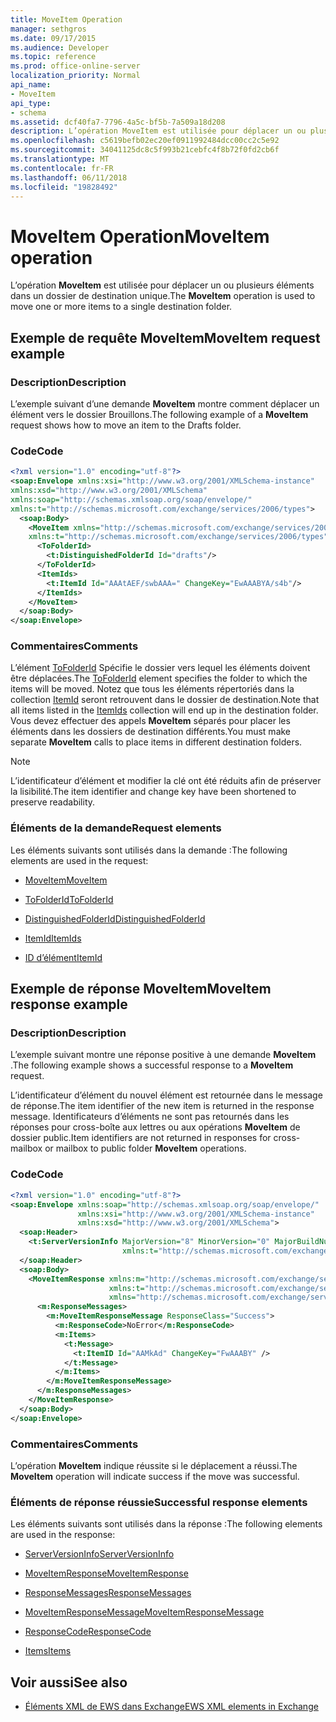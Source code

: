 ```yaml
---
title: MoveItem Operation
manager: sethgros
ms.date: 09/17/2015
ms.audience: Developer
ms.topic: reference
ms.prod: office-online-server
localization_priority: Normal
api_name:
- MoveItem
api_type:
- schema
ms.assetid: dcf40fa7-7796-4a5c-bf5b-7a509a18d208
description: L’opération MoveItem est utilisée pour déplacer un ou plusieurs éléments dans un dossier de destination unique.
ms.openlocfilehash: c5619befb02ec20ef0911992484dcc00cc2c5e92
ms.sourcegitcommit: 34041125dc8c5f993b21cebfc4f8b72f0fd2cb6f
ms.translationtype: MT
ms.contentlocale: fr-FR
ms.lasthandoff: 06/11/2018
ms.locfileid: "19828492"
---
```

# <a name="moveitem-operation"></a><span data-ttu-id="9fb33-103">MoveItem Operation</span><span class="sxs-lookup"><span data-stu-id="9fb33-103">MoveItem operation</span></span>

<span data-ttu-id="9fb33-104">L’opération **MoveItem** est utilisée pour déplacer un ou plusieurs éléments dans un dossier de destination unique.</span><span class="sxs-lookup"><span data-stu-id="9fb33-104">The **MoveItem** operation is used to move one or more items to a single destination folder.</span></span> 
  
## <a name="moveitem-request-example"></a><span data-ttu-id="9fb33-105">Exemple de requête MoveItem</span><span class="sxs-lookup"><span data-stu-id="9fb33-105">MoveItem request example</span></span>

### <a name="description"></a><span data-ttu-id="9fb33-106">Description</span><span class="sxs-lookup"><span data-stu-id="9fb33-106">Description</span></span>

<span data-ttu-id="9fb33-107">L’exemple suivant d’une demande **MoveItem** montre comment déplacer un élément vers le dossier Brouillons.</span><span class="sxs-lookup"><span data-stu-id="9fb33-107">The following example of a **MoveItem** request shows how to move an item to the Drafts folder.</span></span> 
  
### <a name="code"></a><span data-ttu-id="9fb33-108">Code</span><span class="sxs-lookup"><span data-stu-id="9fb33-108">Code</span></span>

```XML
<?xml version="1.0" encoding="utf-8"?>
<soap:Envelope xmlns:xsi="http://www.w3.org/2001/XMLSchema-instance"
xmlns:xsd="http://www.w3.org/2001/XMLSchema"
xmlns:soap="http://schemas.xmlsoap.org/soap/envelope/"
xmlns:t="http://schemas.microsoft.com/exchange/services/2006/types">
  <soap:Body>
    <MoveItem xmlns="http://schemas.microsoft.com/exchange/services/2006/messages"
    xmlns:t="http://schemas.microsoft.com/exchange/services/2006/types">
      <ToFolderId>
        <t:DistinguishedFolderId Id="drafts"/>
      </ToFolderId>
      <ItemIds>
        <t:ItemId Id="AAAtAEF/swbAAA=" ChangeKey="EwAAABYA/s4b"/>
      </ItemIds>
    </MoveItem>
  </soap:Body>
</soap:Envelope>
```

### <a name="comments"></a><span data-ttu-id="9fb33-109">Commentaires</span><span class="sxs-lookup"><span data-stu-id="9fb33-109">Comments</span></span>

<span data-ttu-id="9fb33-110">L’élément [ToFolderId](tofolderid.md) Spécifie le dossier vers lequel les éléments doivent être déplacées.</span><span class="sxs-lookup"><span data-stu-id="9fb33-110">The [ToFolderId](tofolderid.md) element specifies the folder to which the items will be moved.</span></span> <span data-ttu-id="9fb33-111">Notez que tous les éléments répertoriés dans la collection [ItemId](itemids.md) seront retrouvent dans le dossier de destination.</span><span class="sxs-lookup"><span data-stu-id="9fb33-111">Note that all items listed in the [ItemIds](itemids.md) collection will end up in the destination folder.</span></span> <span data-ttu-id="9fb33-112">Vous devez effectuer des appels **MoveItem** séparés pour placer les éléments dans les dossiers de destination différents.</span><span class="sxs-lookup"><span data-stu-id="9fb33-112">You must make separate **MoveItem** calls to place items in different destination folders.</span></span> 
  
> [!NOTE]
> <span data-ttu-id="9fb33-113">L’identificateur d’élément et modifier la clé ont été réduits afin de préserver la lisibilité.</span><span class="sxs-lookup"><span data-stu-id="9fb33-113">The item identifier and change key have been shortened to preserve readability.</span></span> 
  
### <a name="request-elements"></a><span data-ttu-id="9fb33-114">Éléments de la demande</span><span class="sxs-lookup"><span data-stu-id="9fb33-114">Request elements</span></span>

<span data-ttu-id="9fb33-115">Les éléments suivants sont utilisés dans la demande :</span><span class="sxs-lookup"><span data-stu-id="9fb33-115">The following elements are used in the request:</span></span>
  
- [<span data-ttu-id="9fb33-116">MoveItem</span><span class="sxs-lookup"><span data-stu-id="9fb33-116">MoveItem</span></span>](moveitem.md)
    
- [<span data-ttu-id="9fb33-117">ToFolderId</span><span class="sxs-lookup"><span data-stu-id="9fb33-117">ToFolderId</span></span>](tofolderid.md)
    
- [<span data-ttu-id="9fb33-118">DistinguishedFolderId</span><span class="sxs-lookup"><span data-stu-id="9fb33-118">DistinguishedFolderId</span></span>](distinguishedfolderid.md)
    
- [<span data-ttu-id="9fb33-119">ItemId</span><span class="sxs-lookup"><span data-stu-id="9fb33-119">ItemIds</span></span>](itemids.md)
    
- [<span data-ttu-id="9fb33-120">ID d’élément</span><span class="sxs-lookup"><span data-stu-id="9fb33-120">ItemId</span></span>](itemid.md)
    
## <a name="moveitem-response-example"></a><span data-ttu-id="9fb33-121">Exemple de réponse MoveItem</span><span class="sxs-lookup"><span data-stu-id="9fb33-121">MoveItem response example</span></span>

### <a name="description"></a><span data-ttu-id="9fb33-122">Description</span><span class="sxs-lookup"><span data-stu-id="9fb33-122">Description</span></span>

<span data-ttu-id="9fb33-123">L’exemple suivant montre une réponse positive à une demande **MoveItem** .</span><span class="sxs-lookup"><span data-stu-id="9fb33-123">The following example shows a successful response to a **MoveItem** request.</span></span> 
  
<span data-ttu-id="9fb33-124">L’identificateur d’élément du nouvel élément est retournée dans le message de réponse.</span><span class="sxs-lookup"><span data-stu-id="9fb33-124">The item identifier of the new item is returned in the response message.</span></span> <span data-ttu-id="9fb33-125">Identificateurs d’éléments ne sont pas retournés dans les réponses pour cross-boîte aux lettres ou aux opérations **MoveItem** de dossier public.</span><span class="sxs-lookup"><span data-stu-id="9fb33-125">Item identifiers are not returned in responses for cross-mailbox or mailbox to public folder **MoveItem** operations.</span></span> 
  
### <a name="code"></a><span data-ttu-id="9fb33-126">Code</span><span class="sxs-lookup"><span data-stu-id="9fb33-126">Code</span></span>

```XML
<?xml version="1.0" encoding="utf-8"?>
<soap:Envelope xmlns:soap="http://schemas.xmlsoap.org/soap/envelope/" 
               xmlns:xsi="http://www.w3.org/2001/XMLSchema-instance" 
               xmlns:xsd="http://www.w3.org/2001/XMLSchema">
  <soap:Header>
    <t:ServerVersionInfo MajorVersion="8" MinorVersion="0" MajorBuildNumber="662" MinorBuildNumber="0" 
                         xmlns:t="http://schemas.microsoft.com/exchange/services/2006/types"/>
  </soap:Header>
  <soap:Body>
    <MoveItemResponse xmlns:m="http://schemas.microsoft.com/exchange/services/2006/messages" 
                      xmlns:t="http://schemas.microsoft.com/exchange/services/2006/types" 
                      xmlns="http://schemas.microsoft.com/exchange/services/2006/messages">
      <m:ResponseMessages>
        <m:MoveItemResponseMessage ResponseClass="Success">
          <m:ResponseCode>NoError</m:ResponseCode>
          <m:Items>
            <t:Message>
              <t:ItemID Id="AAMkAd" ChangeKey="FwAAABY" />
            </t:Message>
          </m:Items>
        </m:MoveItemResponseMessage>
      </m:ResponseMessages>
    </MoveItemResponse>
  </soap:Body>
</soap:Envelope>
```

### <a name="comments"></a><span data-ttu-id="9fb33-127">Commentaires</span><span class="sxs-lookup"><span data-stu-id="9fb33-127">Comments</span></span>

<span data-ttu-id="9fb33-128">L’opération **MoveItem** indique réussite si le déplacement a réussi.</span><span class="sxs-lookup"><span data-stu-id="9fb33-128">The **MoveItem** operation will indicate success if the move was successful.</span></span> 
  
### <a name="successful-response-elements"></a><span data-ttu-id="9fb33-129">Éléments de réponse réussie</span><span class="sxs-lookup"><span data-stu-id="9fb33-129">Successful response elements</span></span>

<span data-ttu-id="9fb33-130">Les éléments suivants sont utilisés dans la réponse :</span><span class="sxs-lookup"><span data-stu-id="9fb33-130">The following elements are used in the response:</span></span>
  
- [<span data-ttu-id="9fb33-131">ServerVersionInfo</span><span class="sxs-lookup"><span data-stu-id="9fb33-131">ServerVersionInfo</span></span>](serverversioninfo.md)
    
- [<span data-ttu-id="9fb33-132">MoveItemResponse</span><span class="sxs-lookup"><span data-stu-id="9fb33-132">MoveItemResponse</span></span>](moveitemresponse.md)
    
- [<span data-ttu-id="9fb33-133">ResponseMessages</span><span class="sxs-lookup"><span data-stu-id="9fb33-133">ResponseMessages</span></span>](responsemessages.md)
    
- [<span data-ttu-id="9fb33-134">MoveItemResponseMessage</span><span class="sxs-lookup"><span data-stu-id="9fb33-134">MoveItemResponseMessage</span></span>](moveitemresponsemessage.md)
    
- [<span data-ttu-id="9fb33-135">ResponseCode</span><span class="sxs-lookup"><span data-stu-id="9fb33-135">ResponseCode</span></span>](responsecode.md)
    
- [<span data-ttu-id="9fb33-136">Items</span><span class="sxs-lookup"><span data-stu-id="9fb33-136">Items</span></span>](items.md)
    
## <a name="see-also"></a><span data-ttu-id="9fb33-137">Voir aussi</span><span class="sxs-lookup"><span data-stu-id="9fb33-137">See also</span></span>



- [<span data-ttu-id="9fb33-138">Éléments XML de EWS dans Exchange</span><span class="sxs-lookup"><span data-stu-id="9fb33-138">EWS XML elements in Exchange</span></span>](ews-xml-elements-in-exchange.md)

